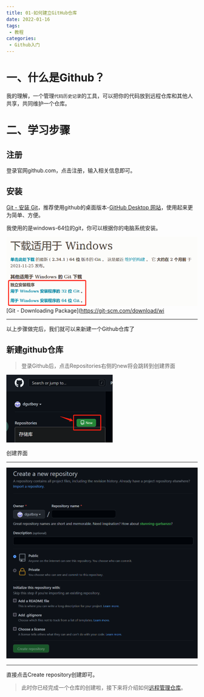 ```yaml
---
title: 01-如何建立GitHub仓库
date: 2022-01-16
tags:
 - 教程
categories: 
 - Github入门
---
```


# 一、什么是Github？

我的理解，一个管理`代码历史记录`的工具，可以把你的代码放到远程仓库和其他人共享，共同维护一个仓库。

# 二、学习步骤

## 注册

登录官网github.com，点击注册，输入相关信息即可。

## 安装

[Git - 安装 Git](https://git-scm.com/book/zh/v2/%E8%B5%B7%E6%AD%A5-%E5%AE%89%E8%A3%85-Git)，推荐使用github的桌面版本-[GitHub Desktop 网站](https://desktop.github.com)，使用起来更为简单、方便。

我使用的是windows-64位的git，你可以根据你的电脑系统安装。

<img title="" src=".assert/011.png" alt="" data-align="inline">[Git - Downloading Package](https://git-scm.com/download/wi

----

以上步骤做完后，我们就可以来新建一个Github仓库了

## 新建github仓库

> 登录Github后，点击Repositories右侧的new将会跳转到创建界面

<img title="" src=".assert/012.png" alt="" width="280" data-align="left">

创建界面

----

<img title="" src=".assert/013.png" alt="" width="752">

------

直接点击Create repository创建即可。

> 此时你已经完成一个仓库的创建啦，接下来将介绍如何[远程管理仓库](./20220116-02.md)。
